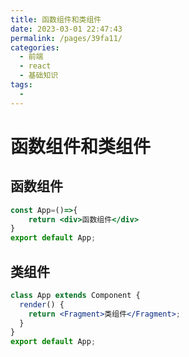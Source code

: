 ```yaml
---
title: 函数组件和类组件
date: 2023-03-01 22:47:43
permalink: /pages/39fa11/
categories:
  - 前端
  - react
  - 基础知识
tags:
  - 
---
```


#  函数组件和类组件

##  函数组件

```jsx
const App=()=>{
    return <div>函数组件</div>
}
export default App;
```

##  类组件

```jsx
class App extends Component {
  render() {
    return <Fragment>类组件</Fragment>;
  }
}
export default App;
```

